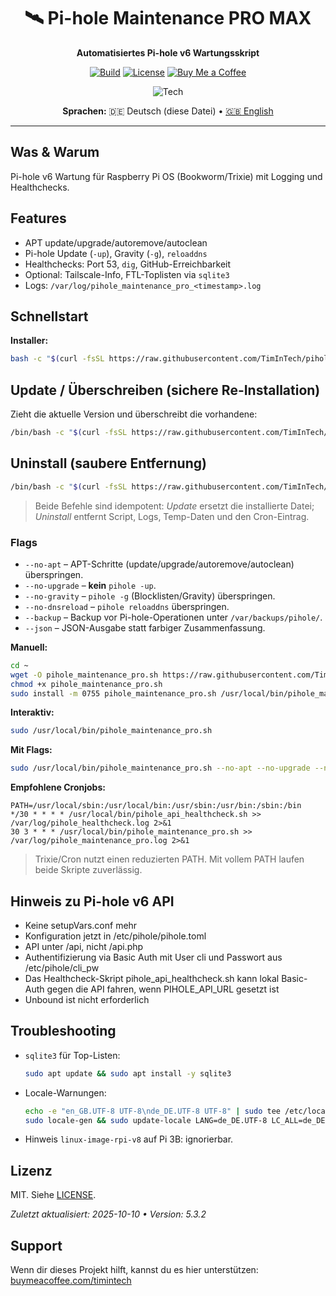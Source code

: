 <div align="center">

# 🛰️ Pi-hole Maintenance PRO MAX
**Automatisiertes Pi-hole v6 Wartungsskript**

[![Build](https://img.shields.io/github/actions/workflow/status/TimInTech/pihole-maintenance-pro/ci-sanity.yml?branch=main)](https://github.com/TimInTech/pihole-maintenance-pro/actions)
[![License](https://img.shields.io/github/license/TimInTech/pihole-maintenance-pro)](LICENSE)
[![Buy Me a Coffee](https://img.shields.io/badge/Kaffee%20spendieren-Unterst%C3%BCtzen-ffdd00?logo=buymeacoffee&logoColor=000&labelColor=fff)](https://buymeacoffee.com/timintech)

<img src="https://skillicons.dev/icons?i=bash,linux" alt="Tech" />

**Sprachen:** 🇩🇪 Deutsch (diese Datei) • [🇬🇧 English](README.md)

</div>

---

## Was & Warum
Pi-hole v6 Wartung für Raspberry Pi OS (Bookworm/Trixie) mit Logging und Healthchecks.

## Features
- APT update/upgrade/autoremove/autoclean  
- Pi-hole Update (`-up`), Gravity (`-g`), `reloaddns`  
- Healthchecks: Port 53, `dig`, GitHub-Erreichbarkeit  
- Optional: Tailscale-Info, FTL-Toplisten via `sqlite3`  
- Logs: `/var/log/pihole_maintenance_pro_<timestamp>.log`

## Schnellstart
**Installer:**
```bash
bash -c "$(curl -fsSL https://raw.githubusercontent.com/TimInTech/pihole-maintenance-pro/main/scripts/install.sh)"
```

<!-- UNINSTALL:BEGIN -->
## Update / Überschreiben (sichere Re-Installation)

Zieht die aktuelle Version und überschreibt die vorhandene:
```bash
/bin/bash -c "$(curl -fsSL https://raw.githubusercontent.com/TimInTech/pihole-maintenance-pro/main/scripts/install.sh)"
```

## Uninstall (saubere Entfernung)
```bash
/bin/bash -c "$(curl -fsSL https://raw.githubusercontent.com/TimInTech/pihole-maintenance-pro/main/scripts/uninstall.sh)"
```

> Beide Befehle sind idempotent: *Update* ersetzt die installierte Datei; *Uninstall* entfernt Script, Logs, Temp-Daten und den Cron-Eintrag.
<!-- UNINSTALL:END -->

### Flags

- `--no-apt` – APT-Schritte (update/upgrade/autoremove/autoclean) überspringen.
- `--no-upgrade` – **kein** `pihole -up`.
- `--no-gravity` – `pihole -g` (Blocklisten/Gravity) überspringen.
- `--no-dnsreload` – `pihole reloaddns` überspringen.
- `--backup` – Backup vor Pi-hole-Operationen unter `/var/backups/pihole/`.
- `--json` – JSON-Ausgabe statt farbiger Zusammenfassung.

**Manuell:**

```bash
cd ~
wget -O pihole_maintenance_pro.sh https://raw.githubusercontent.com/TimInTech/pihole-maintenance-pro/main/pihole_maintenance_pro.sh
chmod +x pihole_maintenance_pro.sh
sudo install -m 0755 pihole_maintenance_pro.sh /usr/local/bin/pihole_maintenance_pro.sh
```

**Interaktiv:**

```bash
sudo /usr/local/bin/pihole_maintenance_pro.sh
```

**Mit Flags:**

```bash
sudo /usr/local/bin/pihole_maintenance_pro.sh --no-apt --no-upgrade --no-gravity --no-dnsreload
```

**Empfohlene Cronjobs:**

```cron
PATH=/usr/local/sbin:/usr/local/bin:/usr/sbin:/usr/bin:/sbin:/bin
*/30 * * * * /usr/local/bin/pihole_api_healthcheck.sh >> /var/log/pihole_healthcheck.log 2>&1
30 3 * * * /usr/local/bin/pihole_maintenance_pro.sh >> /var/log/pihole_maintenance_pro.log 2>&1
```

> Trixie/Cron nutzt einen reduzierten PATH. Mit vollem PATH laufen beide Skripte zuverlässig.

## Hinweis zu Pi-hole v6 API

- Keine setupVars.conf mehr
- Konfiguration jetzt in /etc/pihole/pihole.toml
- API unter /api, nicht /api.php
- Authentifizierung via Basic Auth mit User cli und Passwort aus /etc/pihole/cli_pw
- Das Healthcheck-Skript pihole_api_healthcheck.sh kann lokal Basic-Auth gegen die API fahren, wenn PIHOLE_API_URL gesetzt ist
- Unbound ist nicht erforderlich

## Troubleshooting

* `sqlite3` für Top-Listen:

  ```bash
  sudo apt update && sudo apt install -y sqlite3
  ```
* Locale-Warnungen:

  ```bash
  echo -e "en_GB.UTF-8 UTF-8\nde_DE.UTF-8 UTF-8" | sudo tee /etc/locale.gen >/dev/null
  sudo locale-gen && sudo update-locale LANG=de_DE.UTF-8 LC_ALL=de_DE.UTF-8
  ```
* Hinweis `linux-image-rpi-v8` auf Pi 3B: ignorierbar.

## Lizenz

MIT. Siehe [LICENSE](LICENSE).

*Zuletzt aktualisiert: 2025-10-10 • Version: 5.3.2*

## Support
Wenn dir dieses Projekt hilft, kannst du es hier unterstützen:
[buymeacoffee.com/timintech](https://buymeacoffee.com/timintech)
